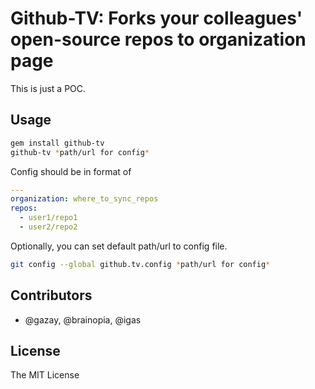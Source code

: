 # Github-TV: Forks your colleagues' open-source repos to organization page

This is just a POC.

## Usage

```bash
gem install github-tv
github-tv *path/url for config*
```

Config should be in format of

```yaml
---
organization: where_to_sync_repos
repos:
  - user1/repo1
  - user2/repo2
```

Optionally, you can set default path/url to config file.

```bash
git config --global github.tv.config *path/url for config*
```

## Contributors

* @gazay, @brainopia, @igas

## License

The MIT License
